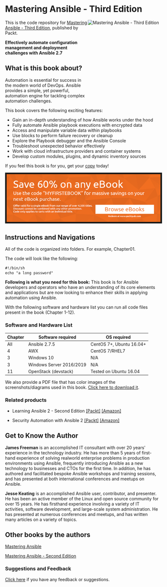 # Mastering Ansible - Third Edition

<a href="https://www.packtpub.com/virtualization-and-cloud/mastering-ansible-third-edition?utm_source=github&utm_medium=repository&utm_campaign=9781789951547 "><img src="https://d1ldz4te4covpm.cloudfront.net/sites/default/files/imagecache/ppv4_main_book_cover/B12929_pub.png" alt="Mastering Ansible - Third Edition" height="256px" align="right"></a>

This is the code repository for [Mastering Ansible - Third Edition](https://www.packtpub.com/virtualization-and-cloud/mastering-ansible-third-edition?utm_source=github&utm_medium=repository&utm_campaign=9781789951547 ), published by Packt.

**Effectively automate configuration management and deployment challenges with Ansible 2.7**

## What is this book about?
Automation is essential for success in the modern world of DevOps. Ansible provides a simple, yet powerful, automation engine for tackling complex automation challenges.

This book covers the following exciting features:
* Gain an in-depth understanding of how Ansible works under the hood 
* Fully automate Ansible playbook executions with encrypted data 
* Access and manipulate variable data within playbooks 
* Use blocks to perform failure recovery or cleanup 
* Explore the Playbook debugger and the Ansible Console 
* Troubleshoot unexpected behavior effectively 
* Work with cloud infrastructure providers and container systems 
* Develop custom modules, plugins, and dynamic inventory sources 

If you feel this book is for you, get your [copy](https://www.amazon.com/dp/1789951542) today!

<a href="https://www.packtpub.com/?utm_source=github&utm_medium=banner&utm_campaign=GitHubBanner"><img src="https://raw.githubusercontent.com/PacktPublishing/GitHub/master/GitHub.png" 
alt="https://www.packtpub.com/" border="5" /></a>

## Instructions and Navigations
All of the code is organized into folders. For example, Chapter01.

The code will look like the following:
```
#!/bin/sh
echo "a long password"
```

**Following is what you need for this book:**
This book is for Ansible developers and operators who have an understanding of its core elements and applications but are now looking to enhance their skills in applying automation using Ansible.

With the following software and hardware list you can run all code files present in the book (Chapter 1-12).
### Software and Hardware List
| Chapter | Software required | OS required |
| -------- | ------------------------------------ | ----------------------------------- |
| All | Ansible 2.7.5 | CentOS 7+, Ubuntu 16.04+ |
| 4 | AWX | CentOS 7/RHEL7 |
| 3 | Windows 10 | N/A |
| 3 | Windows Server 2016/2019 | N/A |
| 11 | OpenStack (devstack)| Tested on Ubuntu 16.04  |

We also provide a PDF file that has color images of the screenshots/diagrams used in this book. [Click here to download it](https://www.packtpub.com/sites/default/files/downloads/9781789951547_ColorImages.pdf).

### Related products
* Learning Ansible 2 - Second Edition  [[Packt]](https://prod.packtpub.com/in/networking-and-servers/learning-ansible-2-second-edition?utm_source=github&utm_medium=repository&utm_campaign=9781786464231) [[Amazon]](https://www.amazon.com/dp/1786464233)

* Security Automation with Ansible 2  [[Packt]](https://prod.packtpub.com/in/virtualization-and-cloud/security-automation-ansible-2?utm_source=github&utm_medium=repository&utm_campaign=9781788394512) [[Amazon]](https://www.amazon.com/dp/1788394518)

## Get to Know the Author
**James Freeman**
is an accomplished IT consultant with over 20 years' experience in the technology industry. He has more than 5 years of first-hand experience of solving realworld enterprise problems in production environments using Ansible, frequently introducing Ansible as a new technology to businesses and CTOs for the first time. In addition, he has authored and facilitated bespoke Ansible workshops and training sessions, and has presented at both international conferences and meetups on Ansible.

**Jesse Keating**
is an accomplished Ansible user, contributor, and presenter. He has been an active member of the Linux and open source community for over 15 years. He has firsthand experience involving a variety of IT activities, software development, and large-scale system administration. He has presented at numerous conferences and meetups, and has written many articles on a variety of topics.

## Other books by the authors
[Mastering Ansible](https://www.packtpub.com/networking-and-servers/mastering-ansible?utm_source=github&utm_medium=repository&utm_campaign=9781784395483 )

[Mastering Ansible - Second Edition](https://www.packtpub.com/networking-and-servers/mastering-ansible-second-edition?utm_source=github&utm_medium=repository&utm_campaign=9781787125681 )

### Suggestions and Feedback
[Click here](https://docs.google.com/forms/d/e/1FAIpQLSdy7dATC6QmEL81FIUuymZ0Wy9vH1jHkvpY57OiMeKGqib_Ow/viewform) if you have any feedback or suggestions.
